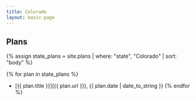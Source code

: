 ```yaml
---
title: Colorado
layout: basic-page
---
```


Plans
---

{% assign state_plans = site.plans | where: "state", "Colorado" | sort: "body" %}

{% for plan in state_plans %}
- [{{ plan.title }}]({{ plan.url }}), {{ plan.date | date_to_string }}
{% endfor %}
